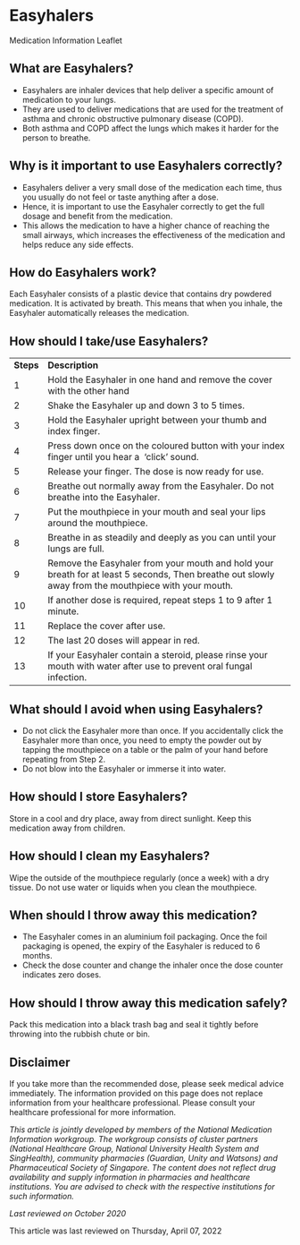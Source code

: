 # Easyhalers

Medication Information Leaflet

​What are Easyhalers?
---------------------

* Easyhalers are inhaler devices that help deliver a specific amount of medication to your lungs.
* They are used to deliver medications that are used for the treatment of asthma and chronic obstructive pulmonary disease (COPD).
* Both asthma and COPD affect the lungs which makes it harder for the person to breathe.

Why is it important to use Easyhalers correctly?
------------------------------------------------

* Easyhalers deliver a very small dose of the medication each time, thus you usually do not feel or taste anything after a dose.
* Hence, it is important to use the Easyhaler correctly to get the full dosage and benefit from the medication.
* This allows the medication to have a higher chance of reaching the small airways, which increases the effectiveness of the medication and helps reduce any side effects.

How do Easyhalers work?
-----------------------

Each Easyhaler consists of a plastic device that contains dry powdered medication. It is activated by breath. This means that when you inhale, the Easyhaler automatically releases the medication.

How should I take/use Easyhalers?
---------------------------------

|  |  |
| --- | --- |
| **​Steps** | **​Description** |
| ​1 | ​Hold the Easyhaler in one hand and remove the cover with the other hand |
| ​2 | ​Shake the Easyhaler up and down 3 to 5 times. |
| ​3 | ​Hold the Easyhaler upright between your thumb and index finger. |
| ​4 | ​Press down once on the coloured button with your index finger until you hear a  ‘click’ sound. |
| ​5 | ​Release your finger. The dose is now ready for use. |
| ​6 | ​Breathe out normally away from the Easyhaler. Do not breathe into the Easyhaler. |
| ​7 | ​Put the mouthpiece in your mouth and seal your lips around the mouthpiece. |
| ​8 | ​Breathe in as steadily and deeply as you can until your lungs are full. |
| ​9 | ​Remove the Easyhaler from your mouth and hold your breath for at least 5 seconds, Then breathe out slowly away from the mouthpiece with your mouth. |
| ​10 | ​If another dose is required, repeat steps 1 to 9 after 1 minute. |
| ​11 | ​Replace the cover after use. |
| ​12 | ​The last 20 doses will appear in red. |
| ​13 | If your Easyhaler contain a steroid, please rinse your mouth with water after use to prevent oral fungal infection. |

What should I avoid when using Easyhalers?
------------------------------------------

* Do not click the Easyhaler more than once. If you accidentally click the Easyhaler more than once, you need to empty the powder out by tapping the mouthpiece on a table or the palm of your hand before repeating from Step 2.
* Do not blow into the Easyhaler or immerse it into water.

How should I store Easyhalers?
------------------------------

Store in a cool and dry place, away from direct sunlight. Keep this medication away from children.

How should I clean my Easyhalers?
---------------------------------

Wipe the outside of the mouthpiece regularly (once a week) with a dry tissue. Do not use water or liquids when you clean the mouthpiece.

When should I throw away this medication?
-----------------------------------------

* The Easyhaler comes in an aluminium foil packaging. Once the foil packaging is opened, the expiry of the Easyhaler is reduced to 6 months.
* Check the dose counter and change the inhaler once the dose counter indicates zero doses.

How should I throw away this medication safely?
-----------------------------------------------

Pack this medication into a black trash bag and seal it tightly before throwing into the rubbish chute or bin.

Disclaimer
----------

If you take more than the recommended dose, please seek medical advice immediately. The information provided on this page does not replace information from your healthcare professional. Please consult your healthcare professional for more information.

*This article is jointly developed by members of the National Medication Information workgroup. The workgroup consists of cluster partners (National Healthcare Group, National University Health System and SingHealth), community pharmacies (Guardian, Unity and Watsons) and Pharmaceutical Society of Singapore. The content does not reflect drug availability and supply information in pharmacies and healthcare institutions. You are advised to check with the respective institutions for such information.*

*Last reviewed on October 2020*

This article was last reviewed on
Thursday, April 07, 2022